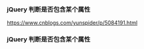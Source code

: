 ### jQuery 判断是否包含某个属性
https://www.cnblogs.com/yunspider/p/5084191.html

### jQuery 判断是否包含某个属性






